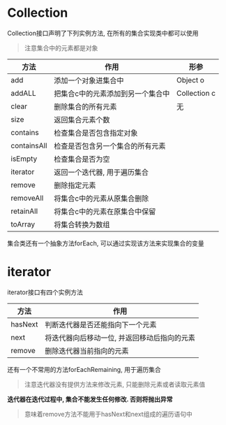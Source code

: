 # Collection

Collection接口声明了下列实例方法, 在所有的集合实现类中都可以使用

> 注意集合中的元素都是对象

| 方法        | 作用                              | 形参         |
| ----------- | --------------------------------- | ------------ |
| add         | 添加一个对象进集合中              | Object o     |
| addALL      | 把集合c中的元素添加到另一个集合中 | Collection c |
| clear       | 删除集合的所有元素                | 无           |
| size        | 返回集合元素个数                  |              |
| contains    | 检查集合是否包含指定对象          |              |
| containsAll | 检查是否包含另一个集合的所有元素  |              |
| isEmpty     | 检查集合是否为空                  |              |
| iterator    | 返回一个迭代器, 用于遍历集合      |              |
| remove      | 删除指定元素                      |              |
| removeAll   | 将集合c中的元素从原集合删除       |              |
| retainAll   | 将集合c中的元素在原集合中保留     |              |
| toArray     | 将集合转换为数组                  |              |

集合类还有一个抽象方法forEach, 可以通过实现该方法来实现集合的变量

# iterator

iterator接口有四个实例方法

| 方法    | 作用                                         |
| ------- | -------------------------------------------- |
| hasNext | 判断迭代器是否还能指向下一个元素             |
| next    | 将迭代器向后移动一位, 并返回移动后指向的元素 |
| remove  | 删除迭代器当前指向的元素                     |

还有一个不常用的方法forEachRemaining, 用于遍历集合

> 注意迭代器没有提供方法来修改元素, 只能删除元素或者读取元素值

**迭代器在迭代过程中, 集合不能发生任何修改. 否则将抛出异常**

> 意味着remove方法不能用于hasNext和next组成的遍历语句中